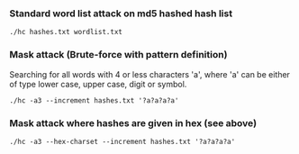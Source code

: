 ### Standard word list attack on md5 hashed hash list

```./hc hashes.txt wordlist.txt```

### Mask attack (Brute-force with pattern definition)
Searching for all words with 4 or less characters 'a', where 'a' can be either of type lower case, upper case, digit or symbol. 

```
./hc -a3 --increment hashes.txt '?a?a?a?a'
```

### Mask attack where hashes are given in hex (see above)

```
./hc -a3 --hex-charset --increment hashes.txt '?a?a?a?a'
```

